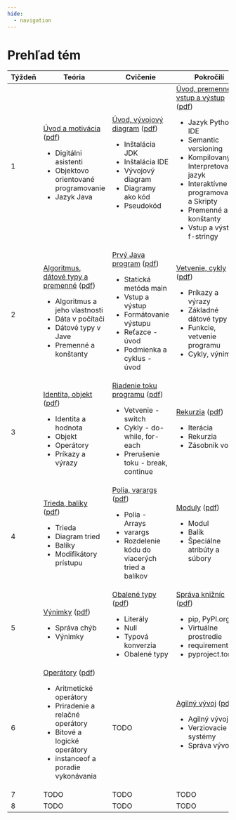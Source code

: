 ```yaml
---
hide:
  - navigation
---
```


# Prehľad tém

<table >
<thead>
<tr>
<th>Týždeň</th>
<th>Teória</th>
<th>Cvičenie</th>
<th>Pokročilí</th>
</tr>
</thead>
<tbody >
<tr >
<td width=10%>1</td>
<td width=30%>
<a href="../teoria-3/t01-uvod">Úvod a motivácia</a> (<a href="../assets/t01w.pdf">pdf</a>)
<ul>
<li>Digitálni asistenti</li>
<li>Objektovo orientované programovanie</li>
<li>Jazyk Java</li>
</ul>
</td>
<td width=30%>
<a href="../cvicenie-3/c01-uvod">Úvod, vývojový diagram</a> (<a href="../assets/c01w.pdf">pdf</a>)
<ul>
<li>Inštalácia JDK</li>
<li>Inštalácia IDE</li>
<li>Vývojový diagram</li>
<li>Diagramy ako kód</li>
<li>Pseudokód</li>
</ul>
</td>
<td width=30%>
<a href="../pokrocili-3/p01-uvod">Úvod, premenné, vstup a výstup</a> (<a href="../assets/p01w.pdf">pdf</a>)
<ul>
<li>Jazyk Python, IDE</li>
<li>Semantic versioning</li>
<li>Kompilovaný vs Interpretovaný jazyk</li>
<li>Interaktívne programovanie a Skripty</li>
<li>Premenné a konštanty</li>
<li>Vstup a výstup, f-stringy</li>
</ul>
</td>
</tr>
<tr >
<td width=10%>2</td>
<td width=30%>
<a href="../teoria-3/t02-typy">Algoritmus, dátové typy a premenné</a> (<a href="../assets/t02w.pdf">pdf</a>)
<ul>
<li>Algoritmus a jeho vlastnosti</li>
<li>Dáta v počítači</li>
<li>Dátové typy v Jave</li>
<li>Premenné a konštanty</li>
</ul>
</td>
<td width=30%>
<a href="../cvicenie-3/c02-hello">Prvý Java program</a> (<a href="../assets/c02w.pdf">pdf</a>)
<ul>
<li>Statická metóda main</li>
<li>Vstup a výstup</li>
<li>Formátovanie výstupu</li>
<li>Reťazce - úvod</li>
<li>Podmienka a cyklus - úvod</li>
</ul>
</td>
<td width=30%>
<a href="../pokrocili-3/p02-cykly">Vetvenie, cykly</a> (<a href="../assets/p02w.pdf">pdf</a>)
<ul>
<li>Príkazy a výrazy</li>
<li>Základné dátové typy</li>
<li>Funkcie, vetvenie programu</li>
<li>Cykly, výnimky</li>
</ul>
</td>
</tr>
<tr >
<td width=10%>3</td>
<td width=30%>
<a href="../teoria-3/t03-objekt">Identita, objekt</a> (<a href="../assets/t03w.pdf">pdf</a>)
<ul>
<li>Identita a hodnota</li>
<li>Objekt</li>
<li>Operátory</li>
<li>Príkazy a výrazy</li>
</ul>
</td>
<td width=30%>
<a href="../cvicenie-3/c03-cykly">Riadenie toku programu</a> (<a href="../assets/c03w.pdf">pdf</a>)
<ul>
<li>Vetvenie - switch</li>
<li>Cykly - do-while, for-each</li>
<li>Prerušenie toku - break, continue</li>
</ul>
</td>
<td width=30%>
<a href="../pokrocili-3/p03-rekurzia">Rekurzia</a> (<a href="../assets/p03w.pdf">pdf</a>)
<ul>
<li>Iterácia</li>
<li>Rekurzia</li>
<li>Zásobník volaní</li>
</ul>
</td>
</tr>
<tr >
<td width=10%>4</td>
<td width=30%>
<a href="../teoria-3/t04-trieda">Trieda, balíky</a> (<a href="../assets/t04w.pdf">pdf</a>)
<ul>
<li>Trieda</li>
<li>Diagram tried</li>
<li>Balíky</li>
<li>Modifikátory prístupu</li>
</ul>
</td>
<td width=30%>
<a href="../cvicenie-3/c04-polia">Polia, varargs</a> (<a href="../assets/c04w.pdf">pdf</a>)
<ul>
<li>Polia - Arrays</li>
<li>varargs</li>
<li>Rozdelenie kódu do viacerých tried a balíkov</li>
</ul>
</td>
<td width=30%>
<a href="../pokrocili-3/p04-moduly">Moduly</a> (<a href="../assets/p04w.pdf">pdf</a>)
<ul>
<li>Modul</li>
<li>Balík</li>
<li>Špeciálne atribúty a súbory</li>
</ul>
</td>
</tr>
<tr>
<td width=10%>5</td>
<td width=30%>
<a href="../teoria-3/t05-vynimky">Výnimky</a> (<a href="../assets/t05w.pdf">pdf</a>)
<ul>
<li>Správa chýb</li>
<li>Výnimky</li>
</ul>
</td>
<td width=30%>
<a href="../cvicenie-3/c05-wrapper">Obalené typy</a> (<a href="../assets/c05w.pdf">pdf</a>)
<ul>
<li>Literály</li>
<li>Null</li>
<li>Typová konverzia</li>
<li>Obalené typy</li>
</ul>
</td>
<td width=30%>
<a href="../pokrocili-3/p05-pip">Správa knižníc</a> (<a href="../assets/p05w.pdf">pdf</a>)
<ul>
<li>pip, PyPI.org</li>
<li>Virtuálne prostredie</li>
<li>requirements.txt</li>
<li>pyproject.toml</li>
</ul>
</td>
</tr>
<tr>
<td width=10%>6</td>
<td width=30%>
<a href="../teoria-3/t06-operatory">Operátory</a> (<a href="../assets/t06w.pdf">pdf</a>)
<ul>
<li>Aritmetické operátory</li>
<li>Priradenie a relačné operátory</li>
<li>Bitové a logické operátory</li>
<li>instanceof a poradie vykonávania</li>
</ul>
</td>
<td width=30%>TODO</td>
<td width=30%>
<a href="../pokrocili-3/p06-agile">Agilný vývoj</a> (<a href="../assets/p06w.pdf">pdf</a>)
<ul>
<li>Agilný vývoj</li>
<li>Verziovacie systémy</li>
<li>Správa vývoja</li>
</ul>
</td>
</tr>
<tr>
<td width=10%>7</td>
<td width=30%>TODO</td>
<td width=30%>TODO</td>
<td width=30%>TODO</td>
</tr>
<tr>
<td width=10%>8</td>
<td width=30%>TODO</td>
<td width=30%>TODO</td>
<td width=30%>TODO</td>
</tr>
</tbody>
</table>
